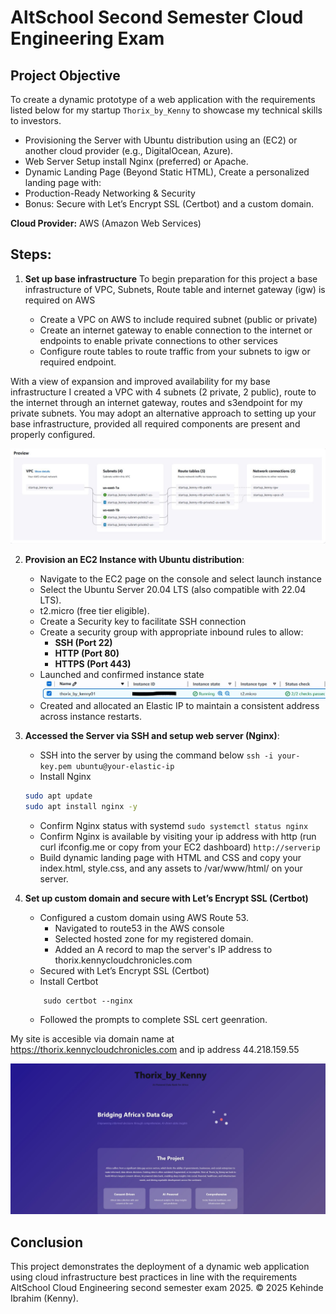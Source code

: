 # AltSchool Second Semester Cloud Engineering Exam

## Project Objective
To create a dynamic prototype of a web application with the requirements listed below for my startup `Thorix_by_Kenny` to showcase my technical skills to investors.

- Provisioning the Server with Ubuntu distribution using an (EC2) or another cloud provider (e.g., DigitalOcean, Azure).
- Web Server Setup install Nginx (preferred) or Apache.
- Dynamic Landing Page (Beyond Static HTML), Create a personalized landing page with:
- Production-Ready Networking & Security 
- Bonus: Secure with Let’s Encrypt SSL (Certbot) and a custom domain.

**Cloud Provider:** AWS (Amazon Web Services)

## Steps:
1. **Set up base infrastructure**
To begin preparation for this project a base infrastructure of VPC, Subnets, Route table and internet gateway (igw) is required on AWS

   - Create a VPC on AWS to include required subnet (public or private)
   - Create an internet gateway to enable connection to the internet or endpoints to enable private connections to other services
   - Configure route tables to route traffic from your subnets to igw or required endpoint.

With a view of expansion and improved availability for my base infrastructure I created a VPC with 4 subnets (2 private, 2 public), route to the internet through an internet gateway, routes and s3endpoint for my private subnets. You may adopt an alternative approach to setting up your base infrastructure, provided all required components are present and properly configured.

![base](./Base%20Infra.JPG)

2. **Provision an EC2 Instance with Ubuntu distribution**:
   - Navigate to the EC2 page on the console and select launch instance
   - Select the Ubuntu Server 20.04 LTS (also compatible with 22.04 LTS).
   - t2.micro (free tier eligible).
   - Create a Security key to facilitate SSH connection
   - Create a security group with appropriate inbound rules to allow:
     - **SSH (Port 22)**
     - **HTTP (Port 80)**
     - **HTTPS (Port 443)**
   - Launched and confirmed instance state
   ![running ec2](./ec2%20available.jpg)
   - Created and allocated an Elastic IP to maintain a consistent address across instance restarts.

3. **Accessed the Server via SSH and setup web server (Nginx)**:
   - SSH into the server by using the command below
   `ssh -i your-key.pem ubuntu@your-elastic-ip`
   - Install Nginx
   ```bash 
   sudo apt update
   sudo apt install nginx -y
   ```
   - Confirm Nginx status with  systemd
   ` sudo systemctl status nginx `
   - Confirm Nginx is available by visiting your ip address with http (run curl ifconfig.me or copy from your EC2 dashboard)
   `http://serverip`
   - Build dynamic landing page with HTML and CSS and copy your index.html, style.css, and any assets to /var/www/html/ on your server.

4. **Set up custom domain and secure with Let’s Encrypt SSL (Certbot)**
   - Configured a custom domain using AWS Route 53.
     - Navigated to route53 in the AWS console
     - Selected hosted zone for my registered domain.
     - Added an A record to map the server's IP address to thorix.kennycloudchronicles.com
   - Secured with Let’s Encrypt SSL (Certbot)
    - Install Certbot
    ``` sudo apt install certbot python3-certbot-nginx -y
        sudo certbot --nginx
    ```
    - Followed the prompts to complete SSL cert geenration.

My site is accesible via domain name at https://thorix.kennycloudchronicles.com and ip address 44.218.159.55

![rendered page](./page%20rendered.JPG)

## Conclusion

This project demonstrates the deployment of a dynamic web application using cloud infrastructure best practices in line with the requirements AltSchool Cloud Engineering second semester exam 2025.
© 2025 Kehinde Ibrahim (Kenny).